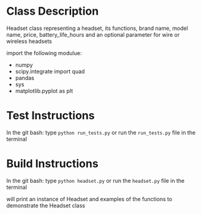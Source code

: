 # Class Description

Headset class representing a headset, its functions, brand name, model name, price, battery_life_hours and an optional parameter for wire or wireless headsets 

import the following modulue:
- numpy
- scipy.integrate import quad 
- pandas 
- sys
- matplotlib.pyplot as plt


# Test Instructions

In the git bash: type `python run_tests.py` 
or 
run the `run_tests.py` file in the terminal

# Build Instructions

In the git bash: type `python headset.py`
or
run the `headset.py` file in the terminal

will print an instance of Headset and examples of the functions to demonstrate the Headset class
